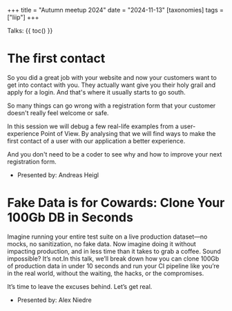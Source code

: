 +++
title = "Autumn meetup 2024"
date = "2024-11-13"
[taxonomies]
tags = ["liip"]
+++

Talks:
{{ toc() }}

# The first contact

So you did a great job with your website and now your customers want
to get into contact with you.
They actually want give you their holy grail and apply for a login.
And that's where it usually starts to go south.

So many things can go wrong with a registration form that your customer doesn't
really feel welcome or safe.

In this session we will debug a few real-life examples from a user-experience Point of View.
By analysing that we will find ways to make the first contact of a user with our application
a better experience.

And you don't need to be a coder to see why and how to improve your next registration form.

- Presented by: Andreas Heigl

# Fake Data is for Cowards: Clone Your 100Gb DB in Seconds

Imagine running your entire test suite on a live production dataset—no mocks, no sanitization,
no fake data.
Now imagine doing it without impacting production, and in less time than it takes to grab a coffee.
Sound impossible? It’s not.In this talk, we’ll break down how you can clone 100Gb of production
data in under 10 seconds and run your CI pipeline like you’re in the real world, without the waiting,
the hacks, or the compromises.

It’s time to leave the excuses behind.
Let’s get real.

- Presented by: Alex Niedre
